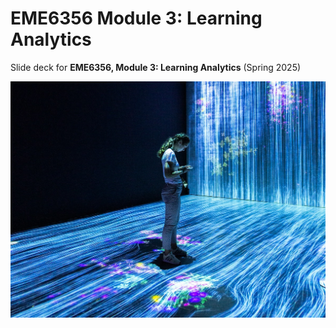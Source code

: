 # EME6356 Module 3: Learning Analytics

Slide deck for **EME6356, Module 3: Learning Analytics** (Spring 2025)

![](img/3-learning-analytics.jpg)
